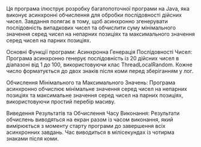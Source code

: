 Ця програма ілюструє розробку багатопоточної програми на Java, яка виконує асинхронні обчислення для обробки послідовності дійсних чисел. Завдання полягає в тому, щоб асинхронно згенерувати послідовність випадкових чисел та обчислити суму мінімального значення серед чисел на непарних позиціях та максимального значення серед чисел на парних позиціях.

Основні Функції програми: Асинхронна Генерація Послідовності Чисел: Програма асинхронно генерує послідовність із 20 дійсних чисел в діапазоні від 1 до 100, використовуючи клас ThreadLocalRandom. Кожне число форматується до двох знаків після коми перед зберіганням у лог.

Обчислення Мінімального та Максимального Значень: Програма асинхронно обчислює мінімальне значення серед чисел на непарних позиціях та максимальне значення серед чисел на парних позиціях, використовуючи простий перебір масиву.

Виведення Результатів та Обчислення Часу Виконання: Результати обчислень виводяться на екран разом із часом виконання, який вимірюється з моменту старту програми до завершення всіх асинхронних завдань. Час виводиться в мілісекундах із чотирма знаками після коми.
